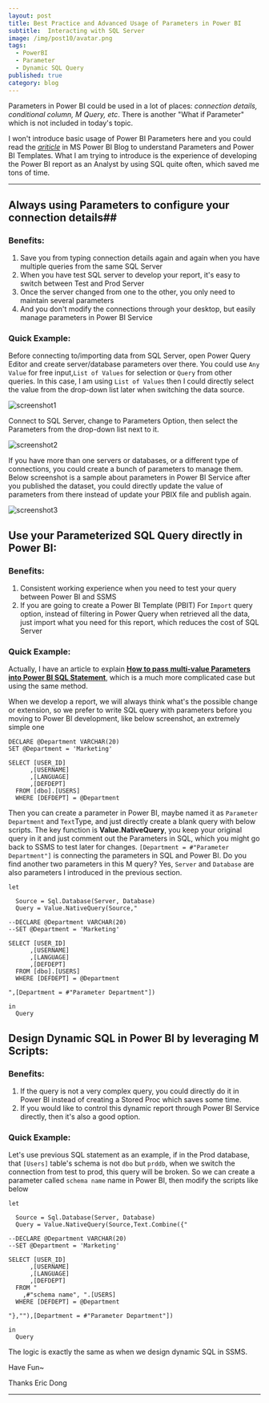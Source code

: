 ```yaml
---
layout: post
title: Best Practice and Advanced Usage of Parameters in Power BI 
subtitle:  Interacting with SQL Server
image: /img/post10/avatar.png
tags:
  - PowerBI
  - Parameter
  - Dynamic SQL Query
published: true
category: blog
---
```


Parameters in Power BI could be used in a lot of places: *connection details, conditional column, M Query, etc*. There is another "What if Parameter" which is not included in today's topic.

I won't introduce basic usage of Power BI Parameters here and you could read the [*ariticle*](https://powerbi.microsoft.com/en-us/blog/deep-dive-into-query-parameters-and-power-bi-templates/) in MS Power BI Blog to understand Parameters and Power BI Templates. What I am trying to introduce is the experience of developing the Power BI report as an Analyst by using SQL quite often, which saved me tons of time. 

---

## Always using Parameters to configure your connection details##

### Benefits: 

1. Save you from typing connection details again and again when you have multiple queries from the same SQL Server
2. When you have test SQL server to develop your report, it's easy to switch between Test and Prod Server
3. Once the server changed from one to the other, you only need to maintain several parameters
4. And you don't modify the connections through your desktop, but easily manage parameters in Power BI Service


### Quick Example:

Before connecting to/importing data from SQL Server, open Power Query Editor and create server/database parameters over there. You could use `Any Value` for free input,`List of Values` for selection or `Query` from other queries. In this case, I am using `List of Values` then I could directly select the value from the drop-down list later when switching the data source.

![screenshot1](/img/post10/image2.png)

Connect to SQL Server, change to Parameters Option, then select the Parameters from the drop-down list next to it.

![screenshot2](/img/post10/image3.png)

If you have more than one servers or databases, or a different type of connections, you could create a bunch of parameters to manage them. Below screenshot is a sample about parameters in Power BI Service after you published the dataset, you could directly update the value of parameters from there instead of update your PBIX file and publish again.

![screenshot3](/img/post10/image4.png)


## Use your Parameterized SQL Query directly in Power BI:

### Benefits:

1. Consistent working experience when you need to test your query between Power BI and SSMS
2. If you are going to create a Power BI Template (PBIT) For `Import` query option, instead of filtering in Power Query when retrieved all the data, just import what you need for this report, which reduces the cost of SQL Server

### Quick Example:

Actually, I have an article to explain [**How to pass multi-value Parameters into Power BI SQL Statement**](http://funbiworld.com/2017-11-12-Pass-ParametertoPowerbI/), which is a much more complicated case but using the same method.

When we develop a report, we will always think what's the possible change or extension, so we prefer to write SQL query with parameters before you moving to Power BI development, like below screenshot, an extremely simple one

```
DECLARE @Department VARCHAR(20)
SET @Department = 'Marketing'

SELECT [USER_ID]
      ,[USERNAME]
      ,[LANGUAGE]
      ,[DEFDEPT]
  FROM [dbo].[USERS]
  WHERE [DEFDEPT] = @Department
```

Then you can create a parameter in Power BI, maybe named it as `Parameter Department` and `Text`Type, and just directly create a blank query with below scripts. The key function is **Value.NativeQuery**, you keep your original query in it and just comment out the Parameters in SQL, which you might go back to SSMS to test later for changes. `[Department = #"Parameter Department"]` is connecting the parameters in SQL and Power BI. Do you find another two parameters in this M query? Yes, `Server` and `Database` are also parameters I introduced in the previous section.

```
let
  
  Source = Sql.Database(Server, Database)
  Query = Value.NativeQuery(Source,"

--DECLARE @Department VARCHAR(20)
--SET @Department = 'Marketing'

SELECT [USER_ID]
      ,[USERNAME]
      ,[LANGUAGE]
      ,[DEFDEPT]
  FROM [dbo].[USERS]
  WHERE [DEFDEPT] = @Department

",[Department = #"Parameter Department"])

in
  Query
```

## Design Dynamic SQL in Power BI by leveraging M Scripts:

### Benefits:

1. If the query is not a very complex query, you could directly do it in Power BI instead of creating a Stored Proc which saves some time.
2. If you would like to control this dynamic report through Power BI Service directly, then it's also a good option.

### Quick Example:

Let's use previous SQL statement as an example, if in the Prod database, that ``[Users]`` table's schema is not `dbo` but `prddb`, when we switch the connection from test to prod, this query will be broken. So we can create a parameter called `schema name` name in Power BI, then modify the scripts like below

```
let
  
  Source = Sql.Database(Server, Database)
  Query = Value.NativeQuery(Source,Text.Combine({"

--DECLARE @Department VARCHAR(20)
--SET @Department = 'Marketing'

SELECT [USER_ID]
      ,[USERNAME]
      ,[LANGUAGE]
      ,[DEFDEPT]
  FROM "
	,#"schema name", ".[USERS]
  WHERE [DEFDEPT] = @Department

"},""),[Department = #"Parameter Department"])

in
  Query
```

The logic is exactly the same as when we design dynamic SQL in SSMS.
 


Have Fun~

Thanks
Eric Dong

---